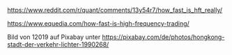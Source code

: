 https://www.reddit.com/r/quant/comments/13y54r7/how_fast_is_hft_really/

https://www.equedia.com/how-fast-is-high-frequency-trading/

Bild von 12019 auf Pixabay unter
https://pixabay.com/de/photos/hongkong-stadt-der-verkehr-lichter-1990268/
